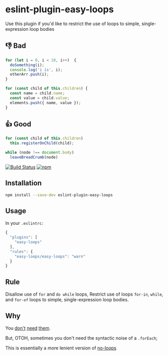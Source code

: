 # eslint-plugin-easy-loops

Use this plugin if you'd like to restrict the use of loops to simple, single-expression loop bodies

## 👎 Bad
```js
for (let i = 0, i < 10, i++)  {
  doSomething(i);
  console.log('i is', i);
  otherArr.push(i);
}

for (const child of this.children) {
  const name = child.name;
  const value = child.value;
  elements.push({ name, value });
}
```

## 👍 Good
```js
for (const child of this.children)
  this.registerOnChild(child);

while (node !== document.body)
  leaveBreadCrumb(node)
```

[![Build Status]()]()
[![npm](https://img.shields.io/npm/v/eslint-plugin-easy-loops.svg)](https://www.npmjs.com/package/eslint-plugin-easy-loops)

## Installation
```sh
npm install --save-dev eslint-plugin-easy-loops
```

## Usage
In your `.eslintrc`:

```javascript
{
  "plugins": [
    "easy-loops"
  ],
  "rules": {
    "easy-loops/easy-loops": "warn"
  }
}
```

## Rule
Disallow use of `for` and `do while` loops, Restrict use of loops `for-in`, `while`, and `for-of` loops to simple, single-expression loop bodies.

## Why
You [don't](http://www.codereadability.com/coding-without-loops/) [need](http://joelhooks.com/blog/2014/02/06/stop-writing-for-loops-start-using-underscorejs/) [them](http://www.sitepoint.com/quick-tip-stop-writing-loops-start-thinking-with-maps/).

But, OTOH, sometimes you don't need the syntactic noise of a `.forEach`;

This is essentially a more lenient version of [no-loops](https://npm.im/eslint-plugin-no-loops)

